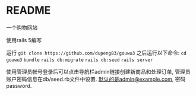 # README

一个购物网站

使用rails 5编写

运行 `git clone https://github.com/dupeng83/gouwu3` 之后运行以下命令:
`cd gouwu3`
`bundle`
`rails db:migrate`
`rails db:seed`
`rails server`

使用管理员帐号登录后可以点击导航栏admin链接创建新商品和处理订单, 管理员账户密码信息在db/seed.rb文件中设置. 默认的是admin@example.com, 密码password.
